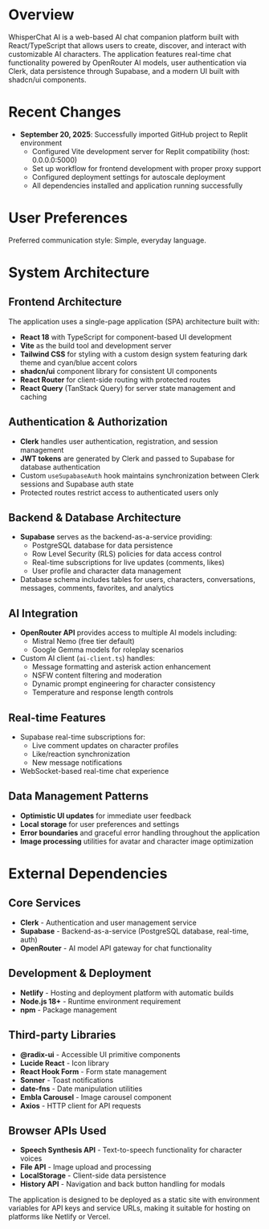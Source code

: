 # Overview

WhisperChat AI is a web-based AI chat companion platform built with React/TypeScript that allows users to create, discover, and interact with customizable AI characters. The application features real-time chat functionality powered by OpenRouter AI models, user authentication via Clerk, data persistence through Supabase, and a modern UI built with shadcn/ui components.

# Recent Changes

- **September 20, 2025**: Successfully imported GitHub project to Replit environment
  - Configured Vite development server for Replit compatibility (host: 0.0.0.0:5000)
  - Set up workflow for frontend development with proper proxy support
  - Configured deployment settings for autoscale deployment
  - All dependencies installed and application running successfully

# User Preferences

Preferred communication style: Simple, everyday language.

# System Architecture

## Frontend Architecture
The application uses a single-page application (SPA) architecture built with:
- **React 18** with TypeScript for component-based UI development
- **Vite** as the build tool and development server
- **Tailwind CSS** for styling with a custom design system featuring dark theme and cyan/blue accent colors
- **shadcn/ui** component library for consistent UI components
- **React Router** for client-side routing with protected routes
- **React Query** (TanStack Query) for server state management and caching

## Authentication & Authorization
- **Clerk** handles user authentication, registration, and session management
- **JWT tokens** are generated by Clerk and passed to Supabase for database authentication
- Custom `useSupabaseAuth` hook maintains synchronization between Clerk sessions and Supabase auth state
- Protected routes restrict access to authenticated users only

## Backend & Database Architecture
- **Supabase** serves as the backend-as-a-service providing:
  - PostgreSQL database for data persistence
  - Row Level Security (RLS) policies for data access control
  - Real-time subscriptions for live updates (comments, likes)
  - User profile and character data management
- Database schema includes tables for users, characters, conversations, messages, comments, favorites, and analytics

## AI Integration
- **OpenRouter API** provides access to multiple AI models including:
  - Mistral Nemo (free tier default)
  - Google Gemma models for roleplay scenarios
- Custom AI client (`ai-client.ts`) handles:
  - Message formatting and asterisk action enhancement
  - NSFW content filtering and moderation
  - Dynamic prompt engineering for character consistency
  - Temperature and response length controls

## Real-time Features
- Supabase real-time subscriptions for:
  - Live comment updates on character profiles
  - Like/reaction synchronization
  - New message notifications
- WebSocket-based real-time chat experience

## Data Management Patterns
- **Optimistic UI updates** for immediate user feedback
- **Local storage** for user preferences and settings
- **Error boundaries** and graceful error handling throughout the application
- **Image processing** utilities for avatar and character image optimization

# External Dependencies

## Core Services
- **Clerk** - Authentication and user management service
- **Supabase** - Backend-as-a-service (PostgreSQL database, real-time, auth)
- **OpenRouter** - AI model API gateway for chat functionality

## Development & Deployment
- **Netlify** - Hosting and deployment platform with automatic builds
- **Node.js 18+** - Runtime environment requirement
- **npm** - Package management

## Third-party Libraries
- **@radix-ui** - Accessible UI primitive components
- **Lucide React** - Icon library
- **React Hook Form** - Form state management
- **Sonner** - Toast notifications
- **date-fns** - Date manipulation utilities
- **Embla Carousel** - Image carousel component
- **Axios** - HTTP client for API requests

## Browser APIs Used
- **Speech Synthesis API** - Text-to-speech functionality for character voices
- **File API** - Image upload and processing
- **LocalStorage** - Client-side data persistence
- **History API** - Navigation and back button handling for modals

The application is designed to be deployed as a static site with environment variables for API keys and service URLs, making it suitable for hosting on platforms like Netlify or Vercel.